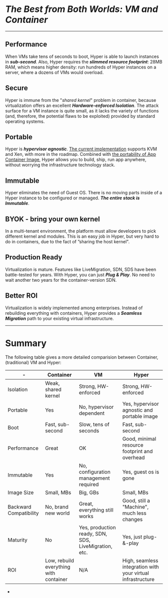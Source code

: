 
# _The Best from Both Worlds: VM and Container_

-----------

## Performance

When VMs take tens of seconds to boot, Hyper is able to launch instances in ***sub-second***. Also, Hyper requires the ***slimmed resource footprint***: 28MB RAM, which means higher density: run hundreds of Hyper instances on a server, where a dozens of VMs would overload.

## Secure

Hyper is immune from the "*shared kernel*" problem in container, because virtualization offers an excellent ***Hardware-enforced Isolation***. The attack surface for a VM instance is quite small, as it lacks the variety of functions (and, therefore, the potential flaws to be exploited) provided by standard operating systems.

## Portable

Hyper is ***hypervisor agnostic***. [The current implementation](http://gnep.gitbooks.io/hyper/content/release_notes/index.html) supports KVM and Xen, with more in the roadmap. Combined with [the portability of App Container Image](https://github.com/appc), Hyper allows you to build, ship, run app anywhere, without worrying the infrastructure technology stack.

## Immutable

Hyper eliminates the need of Guest OS. There is no moving parts inside of a Hyper instance to be configured or managed. ***The entire stack is Immutable***.

## BYOK - bring your own kernel

In a multi-tenant environment, the platform must allow developers to pick different kernel and modules. This is an easy job in Hyper, but very hard to do in containers, due to the fact of ”sharing the host kernel".

## Production Ready

Virtualization is mature. Features like LiveMigration, SDN, SDS have been battle-tested for years. With Hyper, you can just ***Plug & Play***. No need to wait another two years for the container-version SDN.

## Better ROI

Virtualization is widely implemented among enterprises. Instead of rebuilding everything with containers, Hyper provides a ***Seamless Migration*** path to your existing virtual infrastructure.

-------

# Summary
The following table gives a more detailed comparision between Container, (traditional) VM and Hyper:

| -  | Container| VM | Hyper |
|---|---|---|---|
| Isolation | Weak, shared kernel | Strong, HW-enforced  | Strong, HW-enforced  |
| Portable  | Yes | No, hypervisor dependent | Yes, hypervisor agnostic and portable image |
| Boot  | Fast, sub-second  | Slow, tens of seconds  | Fast, sub-second  |
| Performance  | Great | OK| Good, minimal resource footprint and overhead |
| Immutable | Yes  | No, configuration management required | Yes, guest os is gone  |
| Image Size| Small, MBs  | Big, GBs  | Small, MBs  |
| Backward Compatibility | No, brand new world | Great, everything still works  | Good, still a "Machine", much less changes  |
| Maturity   | No  | Yes, production ready, SDN, SDS, LiveMigration, etc.  | Yes, just plug-&-play |
| ROI| Low, rebuild everything with container  | N/A | High, seamless integration with your virtual infrastructure  |



-
